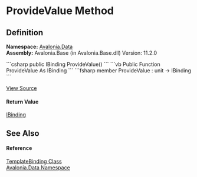 # ProvideValue Method




## Definition
**Namespace:** <a href="N_Avalonia_Data">Avalonia.Data</a>  
**Assembly:** Avalonia.Base (in Avalonia.Base.dll) Version: 11.2.0

<Tabs groupId="api-code-preview">
<TabItem value="csharp" label="C#">
```csharp
public IBinding ProvideValue()
```
</TabItem>
<TabItem value="vb" label="VB">
```vb
Public Function ProvideValue As IBinding
```
</TabItem>
<TabItem value="fsharp" label="F#">
```fsharp
member ProvideValue : unit -> IBinding 
```
</TabItem>
</Tabs>



<a href="https://github.com/AvaloniaUI/Avalonia/tree/master/src/Avalonia.Base/Data/TemplateBinding.cs#L75" title="View the source code">View Source</a>



#### Return Value
<a href="T_Avalonia_Data_IBinding">IBinding</a>

## See Also


#### Reference
<a href="T_Avalonia_Data_TemplateBinding">TemplateBinding Class</a>  
<a href="N_Avalonia_Data">Avalonia.Data Namespace</a>  
